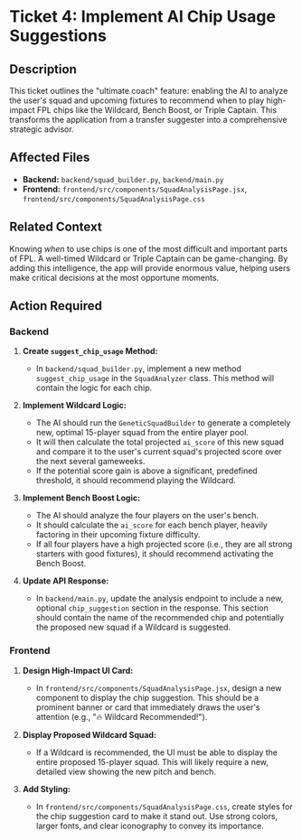 # Ticket 4: Implement AI Chip Usage Suggestions

## Description

This ticket outlines the "ultimate coach" feature: enabling the AI to analyze the user's squad and upcoming fixtures to recommend when to play high-impact FPL chips like the Wildcard, Bench Boost, or Triple Captain. This transforms the application from a transfer suggester into a comprehensive strategic advisor.

## Affected Files

-   **Backend:** `backend/squad_builder.py`, `backend/main.py`
-   **Frontend:** `frontend/src/components/SquadAnalysisPage.jsx`, `frontend/src/components/SquadAnalysisPage.css`

## Related Context

Knowing *when* to use chips is one of the most difficult and important parts of FPL. A well-timed Wildcard or Triple Captain can be game-changing. By adding this intelligence, the app will provide enormous value, helping users make critical decisions at the most opportune moments.

## Action Required

### Backend

1.  **Create `suggest_chip_usage` Method:**
    *   In `backend/squad_builder.py`, implement a new method `suggest_chip_usage` in the `SquadAnalyzer` class. This method will contain the logic for each chip.

2.  **Implement Wildcard Logic:**
    *   The AI should run the `GeneticSquadBuilder` to generate a completely new, optimal 15-player squad from the entire player pool.
    *   It will then calculate the total projected `ai_score` of this new squad and compare it to the user's current squad's projected score over the next several gameweeks.
    *   If the potential score gain is above a significant, predefined threshold, it should recommend playing the Wildcard.

3.  **Implement Bench Boost Logic:**
    *   The AI should analyze the four players on the user's bench.
    *   It should calculate the `ai_score` for each bench player, heavily factoring in their upcoming fixture difficulty.
    *   If all four players have a high projected score (i.e., they are all strong starters with good fixtures), it should recommend activating the Bench Boost.

4.  **Update API Response:**
    *   In `backend/main.py`, update the analysis endpoint to include a new, optional `chip_suggestion` section in the response. This section should contain the name of the recommended chip and potentially the proposed new squad if a Wildcard is suggested.

### Frontend

1.  **Design High-Impact UI Card:**
    *   In `frontend/src/components/SquadAnalysisPage.jsx`, design a new component to display the chip suggestion. This should be a prominent banner or card that immediately draws the user's attention (e.g., "🔥 Wildcard Recommended!").

2.  **Display Proposed Wildcard Squad:**
    *   If a Wildcard is recommended, the UI must be able to display the entire proposed 15-player squad. This will likely require a new, detailed view showing the new pitch and bench.

3.  **Add Styling:**
    *   In `frontend/src/components/SquadAnalysisPage.css`, create styles for the chip suggestion card to make it stand out. Use strong colors, larger fonts, and clear iconography to convey its importance. 